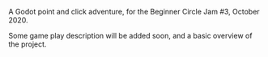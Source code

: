 A Godot point and click adventure, for the Beginner Circle Jam #3, October 2020.

Some game play description will be added soon, and a basic overview of the project.
